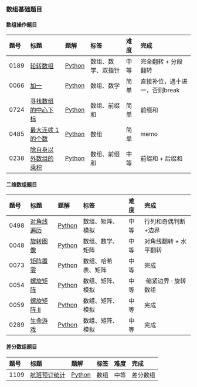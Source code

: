 ### 数组基础题目

#### 数组操作题目

| 题号 | 标题 | 题解 | 标签 | 难度 | 完成
| :------ | :------ | :------ | :------ | :------ | :------ |
| 0189 | [轮转数组](https://leetcode.cn/problems/rotate-array/) | [Python](https://github.com/onmoonno/LeetCode-Py/blob/main/Solutions/0189.%20%E8%BD%AE%E8%BD%AC%E6%95%B0%E7%BB%84.md) | 数组、数学、双指针 | 中等 | 完全翻转 + 分段翻转
| 0066 | [加一](https://leetcode.cn/problems/plus-one/) | [Python](https://github.com/onmoonno/LeetCode-Py/blob/main/Solutions/0066.%20%E5%8A%A0%E4%B8%80.md) | 数组、数学 | 简单 | 直接补位，遇十进一，否则break
| 0724 | [寻找数组的中心下标](https://leetcode.cn/problems/find-pivot-index/) | [Python](https://github.com/onmoonno/LeetCode-Py/blob/main/Solutions/0724.%20%E5%AF%BB%E6%89%BE%E6%95%B0%E7%BB%84%E7%9A%84%E4%B8%AD%E5%BF%83%E4%B8%8B%E6%A0%87.md) | 数组、前缀和 | 简单 | 前缀和
| 0485 | [最大连续 1 的个数](https://leetcode.cn/problems/max-consecutive-ones/) | [Python](https://github.com/onmoonno/LeetCode-Py/blob/main/Solutions/0485.%20%E6%9C%80%E5%A4%A7%E8%BF%9E%E7%BB%AD%201%20%E7%9A%84%E4%B8%AA%E6%95%B0.md) | 数组 | 简单 | memo
| 0238 | [除自身以外数组的乘积](https://leetcode.cn/problems/product-of-array-except-self/) | [Python](https://github.com/onmoonno/LeetCode-Py/blob/main/Solutions/0238.%20%E9%99%A4%E8%87%AA%E8%BA%AB%E4%BB%A5%E5%A4%96%E6%95%B0%E7%BB%84%E7%9A%84%E4%B9%98%E7%A7%AF.md) | 数组、前缀和 | 中等 |前缀和 + 后缀和

#### 二维数组题目

| 题号 | 标题 | 题解 | 标签 | 难度 | 完成
| :------ | :------ | :------ | :------ | :------ | :------ |
| 0498 | [对角线遍历](https://leetcode.cn/problems/diagonal-traverse/) | [Python](https://github.com/onmoonno/LeetCode-Py/blob/main/Solutions/0498.%20%E5%AF%B9%E8%A7%92%E7%BA%BF%E9%81%8D%E5%8E%86.md) | 数组、矩阵、模拟 | 中等 | 行列和奇偶判断+边界
| 0048 | [旋转图像](https://leetcode.cn/problems/rotate-image/) | [Python](https://github.com/onmoonno/LeetCode-Py/blob/main/Solutions/0048.%20%E6%97%8B%E8%BD%AC%E5%9B%BE%E5%83%8F.md) | 数组、数学、矩阵 | 中等 | 对角线翻转 + 水平翻转
| 0073 | [矩阵置零](https://leetcode.cn/problems/set-matrix-zeroes/) | [Python](https://github.com/onmoonno/LeetCode-Py/blob/main/Solutions/0073.%20%E7%9F%A9%E9%98%B5%E7%BD%AE%E9%9B%B6.md) | 数组、哈希表、矩阵 | 中等 | 完成
| 0054 | [螺旋矩阵](https://leetcode.cn/problems/spiral-matrix/) | [Python](https://github.com/onmoonno/LeetCode-Py/blob/main/Solutions/0054.%20%E8%9E%BA%E6%97%8B%E7%9F%A9%E9%98%B5.md) | 数组、矩阵、模拟 | 中等 |·缩紧边界 · 旋转数组
| 0059 | [螺旋矩阵 II](https://leetcode.cn/problems/spiral-matrix-ii/) | [Python](https://github.com/onmoonno/LeetCode-Py/blob/main/Solutions/0059.%20%E8%9E%BA%E6%97%8B%E7%9F%A9%E9%98%B5%20II.md) | 数组、矩阵、模拟 | 中等 | 完成
| 0289 | [生命游戏](https://leetcode.cn/problems/game-of-life/) | [Python](https://github.com/onmoonno/LeetCode-Py/blob/main/Solutions/0289.%20%E7%94%9F%E5%91%BD%E6%B8%B8%E6%88%8F.md) | 数组、矩阵、模拟 | 中等 | 完成

#### 差分数组题目

| 题号 | 标题 | 题解 | 标签 | 难度 | 完成
| :------ | :------ | :------ | :------ | :------ | :------ |
| 1109 | [航班预订统计](https://leetcode.cn/problems/corporate-flight-bookings/description/) | [Python](https://github.com/onmoonno/LeetCode-Py/blob/main/Solutions/1109.%20%E8%88%AA%E7%8F%AD%E9%A2%84%E8%AE%A2%E7%BB%9F%E8%AE%A1.md) | 数组 | 中等 | 差分数组
